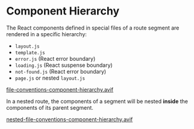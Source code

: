 # Component Hierarchy

The React components defined in special files of a route segment are rendered in a specific hierarchy:

- `layout.js`
- `template.js`
- `error.js` (React error boundary)
- `loading.js` (React suspense boundary)
- `not-found.js` (React error boundary)
- `page.js` or nested `layout.js`

[file-conventions-component-hierarchy.avif](Component%20Hierarchy%201b2aeacbb299812aa554ec530dec31d8/file-conventions-component-hierarchy.avif)

In a nested route, the components of a segment will be nested **inside** the components of its parent segment.

[nested-file-conventions-component-hierarchy.avif](Component%20Hierarchy%201b2aeacbb299812aa554ec530dec31d8/nested-file-conventions-component-hierarchy.avif)